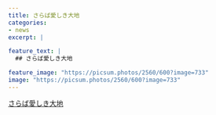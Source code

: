 ```yaml
---
title: さらば愛しき大地
categories:
- news
excerpt: |

feature_text: |
  ## さらば愛しき大地

feature_image: "https://picsum.photos/2560/600?image=733"
image: "https://picsum.photos/2560/600?image=733"
---
```


[さらば愛しき大地](https://www.necoweb.com/neco/program/detail.php?id=1985&)
